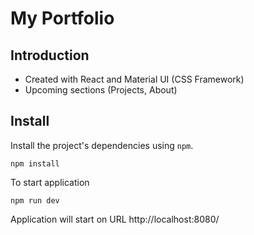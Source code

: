 # My Portfolio

## Introduction

* Created with React and Material UI (CSS Framework)
* Upcoming sections (Projects, About)

## Install

Install the project's dependencies using `npm`.

```
npm install
```

To start application

```
npm run dev
```

Application will start on URL http://localhost:8080/